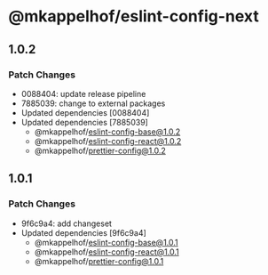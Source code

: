 # @mkappelhof/eslint-config-next

## 1.0.2

### Patch Changes

- 0088404: update release pipeline
- 7885039: change to external packages
- Updated dependencies [0088404]
- Updated dependencies [7885039]
  - @mkappelhof/eslint-config-base@1.0.2
  - @mkappelhof/eslint-config-react@1.0.2
  - @mkappelhof/prettier-config@1.0.2

## 1.0.1

### Patch Changes

- 9f6c9a4: add changeset
- Updated dependencies [9f6c9a4]
  - @mkappelhof/eslint-config-base@1.0.1
  - @mkappelhof/eslint-config-react@1.0.1
  - @mkappelhof/prettier-config@1.0.1
